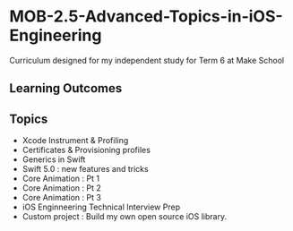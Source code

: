 # MOB-2.5-Advanced-Topics-in-iOS-Engineering
Curriculum designed for my independent study for Term 6 at Make School


## Learning Outcomes

## Topics 

* Xcode Instrument & Profiling
* Certificates & Provisioning profiles
* Generics in Swift
* Swift 5.0 : new features and tricks
* Core Animation : Pt 1
* Core Animation : Pt 2
* Core Animation : Pt 3
* iOS Enginneering Technical Interview Prep
* Custom project : Build my own open source iOS library.
